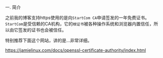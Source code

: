 一. 简介

之前我的博客支持https使用的是向`StartCom CA`申请签发的一年免费证书。
`StartCom`是受信赖的CA机构，它的`根证书`被各种操作系统和浏览器内置信任，所以由它签发的证书也会被信任。


特别推荐下面这个网站，讲的是...非常详细。

<https://jamielinux.com/docs/openssl-certificate-authority/index.html>
